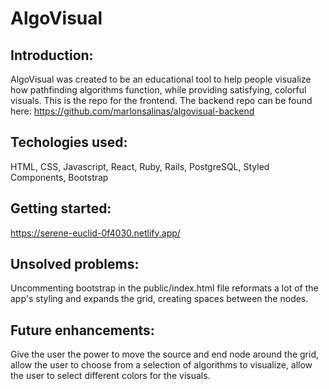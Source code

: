 # AlgoVisual

## Introduction: 
AlgoVisual was created to be an educational tool to help people visualize how pathfinding algorithms function, while providing satisfying, colorful visuals. This is the repo for the frontend. The backend repo can be found here: https://github.com/marlonsalinas/algovisual-backend

## Techologies used: 
HTML, CSS, Javascript, React, Ruby, Rails, PostgreSQL, Styled Components, Bootstrap

## Getting started: 
https://serene-euclid-0f4030.netlify.app/

## Unsolved problems: 
Uncommenting bootstrap in the public/index.html file reformats a lot of the app's styling and expands the grid, creating spaces between the nodes.

## Future enhancements: 
Give the user the power to move the source and end node around the grid, allow the user to choose from a selection of algorithms to visualize, allow the user to select different colors for the visuals.
